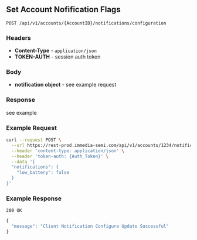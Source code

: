 ## Set Account Nofification Flags

`POST /api/v1/accounts/{AccountID}/notifications/configuration`

### Headers
- **Content-Type** - `application/json`
- **TOKEN-AUTH** -  session auth token

### Body
- **notification object** - see example request

### Response
see example


### Example Request
```sh
curl --request POST \
  --url https://rest-prod.immedia-semi.com/api/v1/accounts/1234/notifications/configuration \
  --header 'content-type: application/json' \
  --header 'token-auth: {Auth_Token}' \
  --data '{
  "notifications": {
    "low_battery": false
  }
}'
```


### Example Response
`200 OK`

```javascript
{
  "message": "Client Notification Configure Update Successful"
}
```
